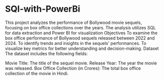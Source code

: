 # SQl-with-PowerBi
This project analyzes the performance of Bollywood movie sequels, focusing on box office collections over the years. The analysis utilizes SQL for data extraction and Power BI for visualization
Objectives
To examine the box office performance of Bollywood sequels released between 2022 and 2024.
To identify trends and insights in the sequels' performances.
To visualize key metrics for better understanding and decision-making.
Dataset
The dataset includes the following fields:

Movie Title: The title of the sequel movie.
Release Year: The year the movie was released.
Box Office Collection (in Crores): The total box office collection of the movie in Hindi.
